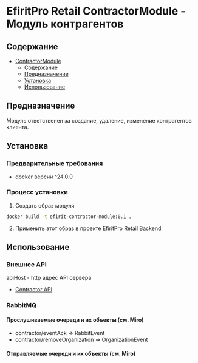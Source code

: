 # <div id="main">EfiritPro Retail ContractorModule - Модуль контрагентов</div>

## <div id="content">Содержание</div>

- [ContractorModule](#main)
    - [Содержание](#content)
    - [Предназначение](#target)
    - [Установка](#install)
    - [Использование](#usage)

## <div id="target">Предназначение</div>

Модуль ответственен за создание, удаление, изменение контрагентов клиента.

## <div id="install">Установка</div>

### Предварительные требования

- docker версии ^24.0.0

### Процесс установки

1. Создать образ модуля

```bash
docker build -t efirit-contractor-module:0.1 .
```

2. Применить этот образ в проекте EfiritPro Retail Backend

## <div id="usage">Использование</div>

### Внешнее API

apiHost - http адрес API сервера

- [Contractor API](usageManuals/contractor_api.md)

### RabbitMQ

#### Прослушиваемые очереди и их объекты (см. Miro)

- contractor/eventAck => RabbitEvent
- contractor/removeOrganization => OrganizationEvent

#### Отправляемые очереди и их объекты (см. Miro)
